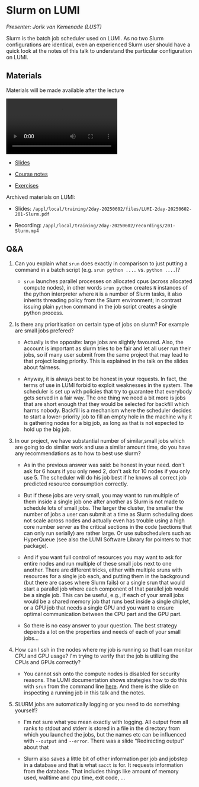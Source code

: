 # Slurm on LUMI

*Presenter: Jorik van Kemenade (LUST)*

Slurm is the batch job scheduler used on LUMI. As no two Slurm configurations are
identical, even an experienced Slurm user should have a quick look at the notes of this
talk to understand the particular configuration on LUMI.


## Materials

Materials will be made available after the lecture

<video src="https://462000265.lumidata.eu/2day-20250602/recordings/201-Slurm.mp4" controls="controls"></video>

<!--
-   A video recording will follow.
-->

-   [Slides](https://462000265.lumidata.eu/2day-20250602/files/LUMI-2day-20250602-201-Slurm.pdf)

-   [Course notes](201-Slurm.md)

-   [Exercises](E201-Slurm.md)

Archived materials on LUMI:

-   Slides: `/appl/local/training/2day-20250602/files/LUMI-2day-20250602-201-Slurm.pdf`

-   Recording: `/appl/local/training/2day-20250602/recordings/201-Slurm.mp4`


## Q&A

1.  Can you explain what `srun` does exactly in comparison to just putting a command in a batch script (e.g. `srun python ....` vs. `python ....`)?
 
    -   `srun` launches parallel processes on allocated cpus (across allocated compute nodes), 
        in other words `srun python` creates `N` instances of the python interpreter where `N` is a number of Slurm tasks, 
        it also inherits threading policy from the Slurm environment; in contrast issuing plain `python` command in the 
        job script creates a single python process. 

2.  Is there any prioritisation on certain type of jobs on slurm? For example are small jobs prefered?

    -   Actually is the opposite: large jobs are slightly favoured. 
        Also, the account is important as slurm tries to be fair and let all user run their jobs, 
        so if many user submit from the same project that may lead to that project losing priority. 
        This is explained in the talk on the slides about fairness.

    -   Anyway, it is always best to be honest in your requests. In fact, the terms of use in LUMI forbid to exploit weaknesses in the system. 
        The scheduler is set up with policies that try to guarantee that everybody gets served in a fair way. 
        The one thing we need a bit more is jobs that are short enough that they would be selected for backfill which harms nobody. 
        Backfill is a mechanism where the scheduler decides to start a lower-priority job to fill an empty hole 
        in the machine why it is gathering nodes for a big job, as long as that is not expected to hold up the big job.

3.  In our project, we have substantial number of similar,small jobs which are going to do similar work 
    and use a similar amount time, do you have any recommendations as to how to best use slurm?

    -   As in the previous answer was said: be honest in your need. don't ask for 6 hours if you only need 2, 
        don't ask for 10 nodes if you only use 5. The scheduler will do his job best if he knows all correct job predicted resource consumption correctly.

    -   But if these jobs are very small, you may want to run multiple of them inside a single job one after another 
        as Slurm is not made to schedule lots of small jobs. The larger the cluster, the smaller the number of jobs 
        a user can submit at a time as Slurm scheduling does not scale across nodes and actually even has trouble 
        using a high core number server as the critical sections in the code (sections that can only run serially) 
        are rather large. Or use subschedulers such as HyperQueue (see also the LUMI Software Library for 
        pointers to that package).

    -   And if you want full control of resources you may want to ask for entire nodes and run multiple of these small 
        jobs next to one another. There are different tricks, either with multiple sruns with resources for a single job each, 
        and putting them in the background (but there are cases where Slurm fails) or a single srun that would start a 
        parallel job where each component of that parallel job would be a single job. This can be useful, e.g., 
        if each of your small jobs would be a shared memory job that runs best inside a single chiplet, or a GPU job 
        that needs a single GPU and you want to ensure optimal communication between the CPU part and the GPU part. 

    -   So there is no easy answer to your question. 
        The best strategy depends a lot on the properties and needs of each of your small jobs...

5.  How can I ssh in the nodes where my job is running so that I can monitor CPU and GPU usage? 
    I'm trying to verify that the job is utilizing the CPUs and GPUs correctly?

    -    You cannot ssh onto the compute nodes is disabled for security reasons. 
         The LUMI documentation shows strategies how to do this with `srun` from the command line [here](https://docs.lumi-supercomputer.eu/runjobs/scheduled-jobs/interactive/). 
         And there is the slide on inspecting a running job in this talk and the notes.


4.  SLURM jobs are automatically logging or you need to do something yourself?

    -   I'm not sure what you mean exactly with logging. All output from all ranks to stdout and stderr is stored 
        in a file in the directory from which you launched the jobs, but the names etc can be influenced with `--output` and `--error`. 
        There was a slide "Redirecting output" about that

    -   Slurm also saves a little bit of other information per job and jobstep in a database and that is what `sacct` is for. 
        It requests information from the database. That includes things like amount of memory used, walltime and cpu time, exit code, ...

